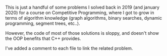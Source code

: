 This is just a handful of some problems I solved back in 2019 (and january 2020) for a course on Competitive Programming, where I got to grow in terms of algorithm knowledge (graph algorithms, binary searches, dynamic programming, segment trees, etc..).

However, the code of most of those solutions is sloppy, and doesn't show the OOP benefits that C++ provides.

I've added a comment to each file to link the related problem.
